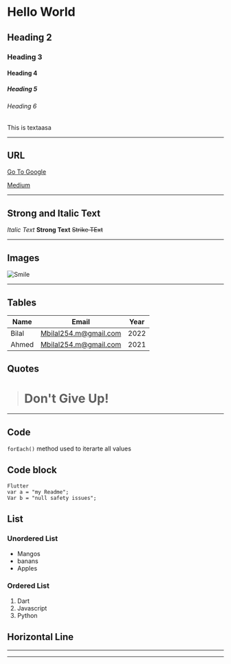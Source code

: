 # Hello World

## Heading 2

### Heading 3

#### Heading 4

##### Heading 5

###### Heading 6

This is textaasa

---

## URL

[Go To Google](https://www.Google.com)

[Medium](https://medium.com/@saumya.ranjan/how-to-write-a-readme-md-file-markdown-file-20cb7cbcd6f "Readme File Blogs")

---

## Strong and Italic Text

_Italic Text_
**Strong Text**
~~Strike TExt~~

---

## Images

![Smile](https://images.pexels.com/photos/10677554/pexels-photo-10677554.jpeg?auto=compress&cs=tinysrgb&w=600&lazy=load)

---

## Tables

| Name  | Email                 | Year |
| ----- | --------------------- | ---- |
| Bilal | Mbilal254.m@gmail.com | 2022 |
| Ahmed | Mbilal254.m@gmail.com | 2021 |

## Quotes

> # Don't Give Up!

---

## Code

`forEach()` method used to iterarte all values

## Code block

```
Flutter
var a = "my Readme";
Var b = "null safety issues";
```

## List

### Unordered List

- Mangos
- banans
- Apples

### Ordered List

1. Dart
2. Javascript
3. Python

## Horizontal Line

---

---
